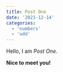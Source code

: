 ```yaml
---
title: Post One
date: '2021-12-14'
categories:
  - 'numbers'
  - 'odd'
---
```


Hello, I am _Post One._

**Nice to meet you!**
